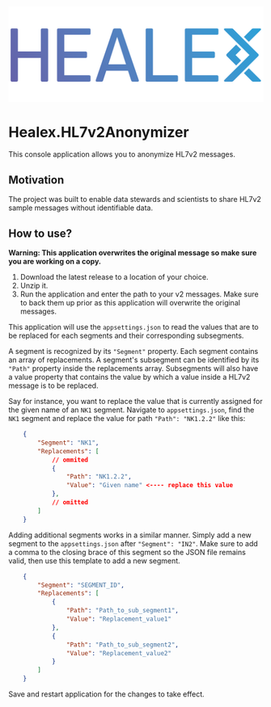 ![Healex](images/healex-icon-cropped.png)

# Healex.HL7v2Anonymizer

This console application allows you to anonymize HL7v2 messages. 

## Motivation

The project was built to enable data stewards and scientists to share HL7v2 sample messages without identifiable data. 

## How to use?

**Warning: This application overwrites the original message so make sure you are working on a copy.**

1. Download the latest release to a location of your choice.
2. Unzip it.
3. Run the application and enter the path to your v2 messages. Make sure to back them up prior as this application will overwrite the original messages.

This application will use the `appsettings.json` to read the values that are to be replaced for each segments and their corresponding subsegments. 

A segment is recognized by its `"Segment"` property. Each segment contains an array of replacements. A segment's subsegment can be identified by its `"Path"` property inside the replacements array. Subsegments will also have a value property that contains the value by which a value inside a HL7v2 message is to be replaced.

Say for instance, you want to replace the value that is currently assigned for the given name of an `NK1` segment. Navigate to `appsettings.json`, find the `NK1` segment and replace the value for path `"Path": "NK1.2.2"` like this:

```json
    {
        "Segment": "NK1",
        "Replacements": [
            // ommited
            {
                "Path": "NK1.2.2",
                "Value": "Given name" <---- replace this value
            },
            // omitted
        ]
    }
```

Adding additional segments works in a similar manner. Simply add a new segment to the `appsettings.json` after `"Segment": "IN2"`. Make sure to add a comma to the closing brace of this segment so the JSON file remains valid, then use this template to add a new segment.

```json
    {
        "Segment": "SEGMENT_ID",
        "Replacements": [
            {
                "Path": "Path_to_sub_segment1",
                "Value": "Replacement_value1"
            },
            {
                "Path": "Path_to_sub_segment2",
                "Value": "Replacement_value2"
            }
        ]
    }
```

Save and restart application for the changes to take effect.
